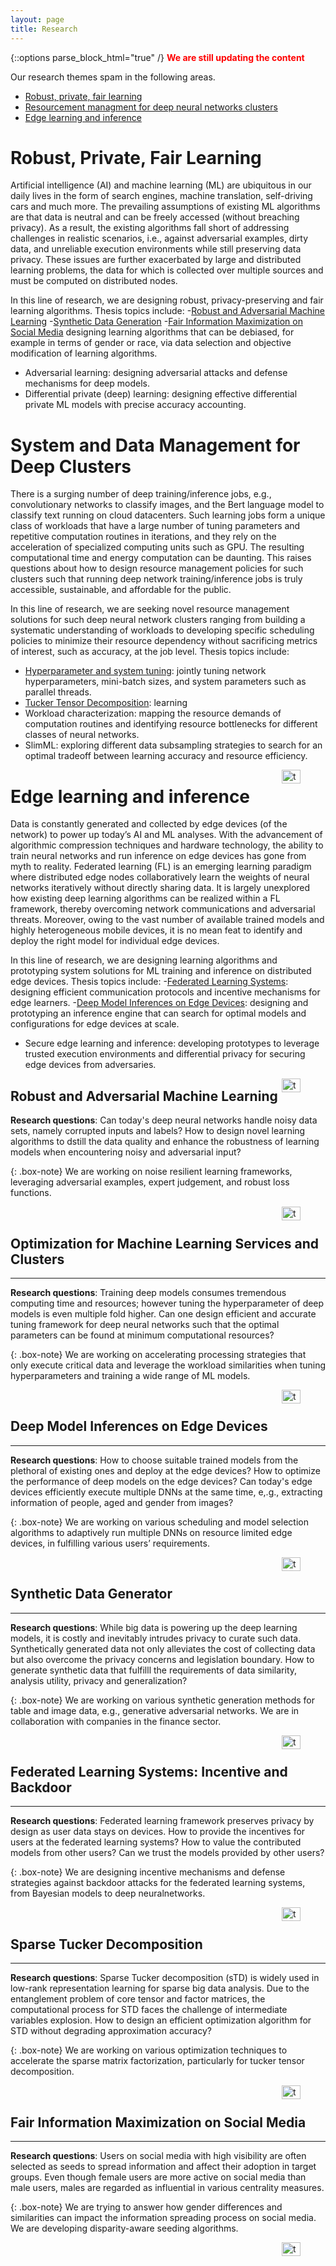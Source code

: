 ```yaml
---
layout: page
title: Research
---
```

{::options parse_block_html="true" /}
<a name="top"></a> 
<span style="color:red">**We are still updating the content**</span>

Our research themes spam in the following areas. 

- [Robust, private, fair learning](#RPFlearning)
- [Resourcement managment for deep neural networks clusters](#resource)
- [Edge learning and inference](#eLInf)

# Robust, Private, Fair Learning<a name="RPFlearning"></a> 

Artificial intelligence (AI) and machine learning (ML) are ubiquitous in our daily lives in the form of search engines, machine translation, self-driving cars and much more. The prevailing assumptions of existing ML algorithms are that data is neutral and can be freely accessed (without breaching privacy). As a result, the existing algorithms fall short of addressing challenges in realistic scenarios, i.e., against adversarial examples, dirty data, and unreliable execution environments while still preserving data privacy. These issues are further exacerbated by large and distributed learning problems, the data for which is collected over multiple sources and must be computed on distributed nodes.

In this line of research, we are designing robust, privacy-preserving and fair learning algorithms. Thesis topics include:
-[Robust and Adversarial Machine Learning](#Robust)
-[Synthetic Data Generation](#GAN)
-[Fair Information Maximization on Social Media](#FairIM) designing learning algorithms that can be debiased, for example in terms of gender or race, via data selection and objective modification of learning algorithms.
-	Adversarial learning: designing adversarial attacks and defense mechanisms for deep models.
-	Differential private (deep) learning: designing effective differential private ML models with precise accuracy accounting.



# System and Data Management for Deep Clusters<a name="resource"></a> 
There is a surging number of deep training/inference jobs, e.g., convolutionary networks to classify images, and the Bert language model to classify text running on cloud datacenters. Such learning jobs form a unique class of workloads that have a large number of tuning parameters and repetitive computation routines in iterations, and they rely on the acceleration of specialized computing units such as GPU. The resulting computational time and energy computation can be daunting. This raises questions about how to design resource management policies for such clusters such that running deep network training/inference jobs is truly accessible, sustainable, and affordable for the public. 

In this line of research, we are seeking novel resource management solutions for such deep neural network clusters ranging from building a systematic understanding of workloads to developing specific scheduling policies to minimize their resource dependency without sacrificing metrics of interest, such as accuracy, at the job level. Thesis topics include:
-	[Hyperparameter and system tuning](#Tune): jointly tuning network hyperparameters, mini-batch sizes, and system parameters such as parallel threads.
- [Tucker Tensor Decomposition](#Tucker): learning 
-	Workload characterization: mapping the resource demands of computation routines and identifying resource bottlenecks for different classes of neural networks.
-	SlimML: exploring different data subsampling strategies to search for an optimal tradeoff between learning accuracy and resource efficiency.

<figure>
 <a href="#top">
  <img src="../images/up.png" alt="top" style="float: right;" width="30" height="22">
 </a>
</figure>

# Edge learning and inference<a name="eLInf"></a> 
Data is constantly generated and collected by edge devices (of the network) to power up today’s AI and ML analyses. With the advancement of algorithmic compression techniques and hardware technology, the ability to train neural networks and run inference on edge devices has gone from myth to reality. Federated learning (FL) is an emerging learning paradigm where distributed edge nodes collaboratively learn the weights of neural networks iteratively without directly sharing data. It is largely unexplored how existing deep learning algorithms can be realized within a FL framework, thereby overcoming network communications and adversarial threats. Moreover, owing to the vast number of available trained models and highly heterogeneous mobile devices, it is no mean feat to identify and deploy the right model for individual edge devices.

In this line of research, we are designing learning algorithms and prototyping system solutions for ML training and inference on distributed edge devices. Thesis topics include:
-[Federated Learning Systems](#Federated): designing efficient communication protocols and incentive mechanisms for edge learners.
-[Deep Model Inferences on Edge Devices](#EdgeInf): designing and prototyping an inference engine that can search for optimal models and configurations for edge devices at scale.
-	Secure edge learning and inference: developing prototypes to leverage trusted execution environments and differential privacy for securing edge devices from adversaries. 

<figure>
 <a href="#top">
  <img src="../images/up.png" alt="top" style="float: right;" width="30" height="22">
 </a>
</figure>





## Robust and Adversarial Machine Learning<a name="Robust"></a> 

**Research questions**: Can today's deep neural networks handle noisy data sets, namely corrupted inputs and labels? How to design novel learning algorithms to dstill the data quality and enhance the robustness of learning models when encountering noisy and adversarial input? 

{: .box-note}
We are working on noise resilient learning frameworks, leveraging adversarial examples, expert judgement, and robust loss functions.


<figure>
 <a href="#top">
  <img src="../images/up.png" alt="top" style="float: right;" width="30" height="22">
 </a>
</figure>

<br>


## Optimization for Machine Learning Services and Clusters<a name="Tune"></a> 
-----
**Research questions**: Training deep models consumes tremendous computing time and resources; however tuning the hyperparameter of deep models is even multiple fold higher. Can one design efficient and accurate tuning framework for deep neural networks such that the optimal parameters can be found at minimum computational resources?

{: .box-note}
We are working on accelerating processing strategies that only execute critical data and leverage the workload similarities when tuning hyperparameters and training a wide range of ML models.  


<figure>
 <a href="#top">
  <img src="../images/up.png" alt="top" style="float: right;" width="30" height="22">
 </a>
</figure>

<br>

## Deep Model Inferences on Edge Devices<a name="EdgeInf"></a> 
----
**Research questions**: How to choose suitable trained models from the plethoral of existing ones and deploy at the edge devices? How to optimize the performance of deep models on the edge devices? Can today's edge devices efficiently execute multiple DNNs at the same time, e,.g., extracting information of people, aged and gender from images?

{: .box-note}
We are working on various scheduling and model selection algorithms to adaptively run multiple DNNs on resource limited edge devices, in fulfilling various users’ requirements. 
 

<figure>
 <a href="#top">
  <img src="../images/up.png" alt="top" style="float: right;" width="30" height="22">
 </a>
</figure>

<br>

## Synthetic Data Generator<a name="GAN"></a> 
-----
**Research questions**: While big data is powering up the deep learning models, it is costly and inevitably intrudes privacy to curate such data. Synthetically generated data not only alleviates the cost of collecting data but also overcome the privacy concerns and legislation boundary. How to generate synthetic data that fulfilll the requirements of data similarity, analysis utility, privacy and generalization?

{: .box-note}
We are working on various synthetic generation methods for table and image data, e.g., generative adversarial networks. We are in collaboration with companies in the finance sector. 


<figure>
 <a href="#top">
  <img src="../images/up.png" alt="top" style="float: right;" width="30" height="22">
 </a>
</figure>

<br>


## Federated Learning Systems: Incentive and Backdoor<a name="Federated"></a> 
-----
**Research questions**: Federated learning framework preserves privacy by design as user data stays on devices. How to provide the incentives for users at the federated learning systems? How to value the contributed models from other users? Can we trust the models provided by other users?

{: .box-note}
We are designing incentive mechanisms and defense strategies against backdoor attacks for the federated learning systems, from Bayesian models to deep neuralnetworks.


<figure>
 <a href="#top">
  <img src="../images/up.png" alt="top" style="float: right;" width="30" height="22">
 </a>
</figure>

<br>

## Sparse Tucker Decomposition <a name="Tucker"></a> 
-----
**Research questions**: Sparse Tucker decomposition (sTD) is widely used in low-rank representation learning for sparse big data analysis. Due to the entanglement problem  of  core  tensor  and  factor  matrices,  the  computational process  for  STD  faces  the challenge of   intermediate  variables  explosion. How to design an efficient optimization algorithm for STD without degrading approximation accuracy?

{: .box-note}
We are working on various optimization techniques to accelerate the sparse matrix factorization, particularly for tucker tensor decomposition.


<figure>
 <a href="#top">
  <img src="../images/up.png" alt="top" style="float: right;" width="30" height="22">
 </a>
</figure>

<br>

## Fair Information Maximization on Social Media<a name="FairIM"></a> 
-----
**Research questions**: Users on social media with high visibility are often selected as seeds to spread information and affect their adoption in target groups. Even though female users are more active on social media than male users, males are regarded as influential in various centrality measures.

{: .box-note}
We are trying to answer how gender differences and similarities can impact the information spreading process on social media. We are developing  disparity-aware seeding algorithms.


<figure>
 <a href="#top">
  <img src="../images/up.png" alt="top" style="float: right;" width="30" height="22">
 </a>
</figure>

<br>


